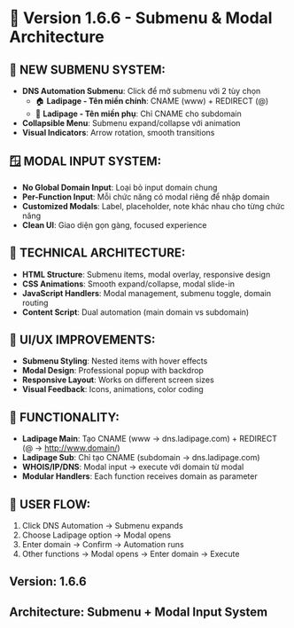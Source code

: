 # 🚀 Version 1.6.6 - Submenu & Modal Architecture

## 🎯 NEW SUBMENU SYSTEM:
- **DNS Automation Submenu**: Click để mở submenu với 2 tùy chọn
  - 🏠 **Ladipage - Tên miền chính**: CNAME (www) + REDIRECT (@)
  - 🌿 **Ladipage - Tên miền phụ**: Chỉ CNAME cho subdomain
- **Collapsible Menu**: Submenu expand/collapse với animation
- **Visual Indicators**: Arrow rotation, smooth transitions

## 🪟 MODAL INPUT SYSTEM:
- **No Global Domain Input**: Loại bỏ input domain chung
- **Per-Function Input**: Mỗi chức năng có modal riêng để nhập domain
- **Customized Modals**: Label, placeholder, note khác nhau cho từng chức năng
- **Clean UI**: Giao diện gọn gàng, focused experience

## 🔧 TECHNICAL ARCHITECTURE:
- **HTML Structure**: Submenu items, modal overlay, responsive design
- **CSS Animations**: Smooth expand/collapse, modal slide-in
- **JavaScript Handlers**: Modal management, submenu toggle, domain routing
- **Content Script**: Dual automation (main domain vs subdomain)

## 🎨 UI/UX IMPROVEMENTS:
- **Submenu Styling**: Nested items with hover effects
- **Modal Design**: Professional popup with backdrop
- **Responsive Layout**: Works on different screen sizes
- **Visual Feedback**: Icons, animations, color coding

## 🚀 FUNCTIONALITY:
- **Ladipage Main**: Tạo CNAME (www → dns.ladipage.com) + REDIRECT (@ → http://www.domain/)
- **Ladipage Sub**: Chỉ tạo CNAME (subdomain → dns.ladipage.com)
- **WHOIS/IP/DNS**: Modal input → execute với domain từ modal
- **Modular Handlers**: Each function receives domain as parameter

## 📱 USER FLOW:
1. Click DNS Automation → Submenu expands
2. Choose Ladipage option → Modal opens
3. Enter domain → Confirm → Automation runs
4. Other functions → Modal opens → Enter domain → Execute

## Version: 1.6.6
## Architecture: Submenu + Modal Input System
